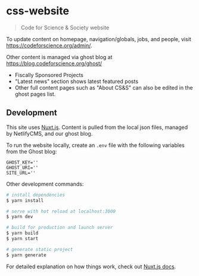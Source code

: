 # css-website

> Code for Science &amp; Society website

To update content on homepage, navigation/globals, jobs, and people, visit https://codeforscience.org/admin/.

Other content is managed via ghost blog at https://blog.codeforscience.org/ghost/

* Fiscally Sponsored Projects
* "Latest news" section shows latest featured posts
* Other full content pages such as "About CS&S" can also be edited in the ghost pages list. 

## Development

This site uses [Nuxt.js](https://nuxtjs.org). Content is pulled from the local json files, managed by NetlifyCMS, and our ghost blog.

To run the website locally, create an `.env` file with the following variables from the Ghost blog:

```
GHOST_KEY=''
GHOST_URI=''
SITE_URL=''
```

Other development commands:

``` bash
# install dependencies
$ yarn install

# serve with hot reload at localhost:3000
$ yarn dev

# build for production and launch server
$ yarn build
$ yarn start

# generate static project
$ yarn generate
```

For detailed explanation on how things work, check out [Nuxt.js docs](https://nuxtjs.org).
